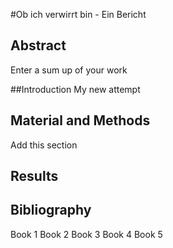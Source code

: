 
#Ob ich verwirrt bin - Ein Bericht

## Abstract
Enter a sum up of your work 

##Introduction
My new attempt

## Material and Methods
Add this section

## Results

## Bibliography
Book 1
Book 2
Book 3
Book 4
Book 5
